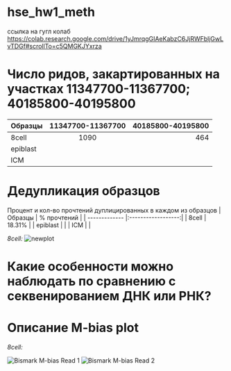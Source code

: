 # hse_hw1_meth
ссылка на гугл колаб https://colab.research.google.com/drive/1yJmrqgGIAeKabzC6JjRWFbljGwLvTDGf#scrollTo=c5QMGKJYxrza


# Число ридов, закартированных на участках 11347700-11367700; 40185800-40195800
| Образцы       | 11347700-11367700  | 40185800-40195800 |
| ------------- |:------------------:| -----------------:|
| 8cell         | 1090               | 464               |
| epiblast      | |    |
| ICM           |          |     |

# Дедупликация образцов
Процент и кол-во прочтений дуплицированных в каждом из образцов
| Образцы       | % прочтений  | 
| ------------- |:------------------:| 
| 8cell         | 18.31%               |
| epiblast      |  |
| ICM           |          |

*8cell:*
![newplot](https://user-images.githubusercontent.com/93247992/154564300-dfc0839d-701d-4f9a-8124-1687f53ecd2c.png)


# Какие особенности можно наблюдать по сравнению с секвенированием ДНК или РНК? 
# Описание M-bias plot
*8cell:*

![Bismark M-bias Read 1](https://user-images.githubusercontent.com/93247992/154564440-232fadf0-f910-4cd7-aae7-847d078e45fa.png)
![Bismark M-bias Read 2](https://user-images.githubusercontent.com/93247992/154564434-85d3e42b-4a49-4c3c-a2ba-79517c7f1ba3.png)

